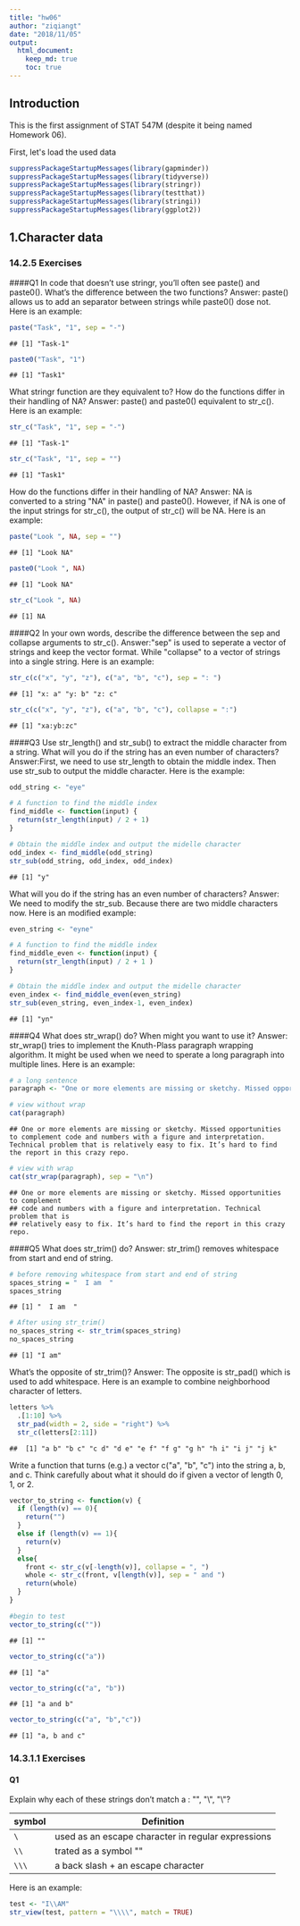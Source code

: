 ```yaml
---
title: "hw06"
author: "ziqiangt"
date: "2018/11/05"
output:
  html_document:
    keep_md: true
    toc: true
---
```

## Introduction
This is the first assignment of STAT 547M (despite it being named Homework 06).

First, let's load the used data

```r
suppressPackageStartupMessages(library(gapminder))
suppressPackageStartupMessages(library(tidyverse))
suppressPackageStartupMessages(library(stringr))
suppressPackageStartupMessages(library(testthat))
suppressPackageStartupMessages(library(stringi))
suppressPackageStartupMessages(library(ggplot2))
```


## 1.Character data
### 14.2.5 Exercises
####Q1
In code that doesn’t use stringr, you’ll often see paste() and paste0(). What’s the difference between the two functions? 
Answer: paste() allows us to add an separator between strings while paste0() dose not. Here is an example:

```r
paste("Task", "1", sep = "-")
```

```
## [1] "Task-1"
```

```r
paste0("Task", "1")
```

```
## [1] "Task1"
```

What stringr function are they equivalent to? How do the functions differ in their handling of NA?
Answer: paste() and paste0() equivalent to str_c(). Here is an example:

```r
str_c("Task", "1", sep = "-") 
```

```
## [1] "Task-1"
```

```r
str_c("Task", "1", sep = "")
```

```
## [1] "Task1"
```

How do the functions differ in their handling of NA?
Answer: NA is converted to a string "NA" in paste() and paste0(). However, if NA is one of the input strings for str_c(), the output of str_c() will be NA. Here is an example:

```r
paste("Look ", NA, sep = "")
```

```
## [1] "Look NA"
```

```r
paste0("Look ", NA)
```

```
## [1] "Look NA"
```

```r
str_c("Look ", NA)
```

```
## [1] NA
```

####Q2
In your own words, describe the difference between the sep and collapse arguments to str_c().
Answer:"sep" is used to seperate a vector of strings and keep the vector format. While "collapse" to a vector of strings into a single string. Here is an example:

```r
str_c(c("x", "y", "z"), c("a", "b", "c"), sep = ": ")
```

```
## [1] "x: a" "y: b" "z: c"
```

```r
str_c(c("x", "y", "z"), c("a", "b", "c"), collapse = ":")
```

```
## [1] "xa:yb:zc"
```

####Q3
Use str_length() and str_sub() to extract the middle character from a string. What will you do if the string has an even number of characters?
Answer:First, we need to use str_length to obtain the middle index. Then use str_sub to output the middle character. Here is the example:

```r
odd_string <- "eye"

# A function to find the middle index
find_middle <- function(input) {
  return(str_length(input) / 2 + 1)
}

# Obtain the middle index and output the midelle character
odd_index <- find_middle(odd_string) 
str_sub(odd_string, odd_index, odd_index)
```

```
## [1] "y"
```

What will you do if the string has an even number of characters?
Answer: We need to modify the str_sub. Because there are two middle characters now. Here is an modified example:

```r
even_string <- "eyne"

# A function to find the middle index
find_middle_even <- function(input) {
  return(str_length(input) / 2 + 1 )
}

# Obtain the middle index and output the midelle character
even_index <- find_middle_even(even_string) 
str_sub(even_string, even_index-1, even_index)
```

```
## [1] "yn"
```


####Q4
What does str_wrap() do? When might you want to use it?
Answer: str_wrap() tries to implement the Knuth-Plass paragraph wrapping algorithm. It might be used when we need to sperate a long paragraph into multiple lines. Here is an example:

```r
# a long sentence 
paragraph <- "One or more elements are missing or sketchy. Missed opportunities to complement code and numbers with a figure and interpretation. Technical problem that is relatively easy to fix. It’s hard to find the report in this crazy repo."

# view without wrap
cat(paragraph)
```

```
## One or more elements are missing or sketchy. Missed opportunities to complement code and numbers with a figure and interpretation. Technical problem that is relatively easy to fix. It’s hard to find the report in this crazy repo.
```

```r
# view with wrap
cat(str_wrap(paragraph), sep = "\n")
```

```
## One or more elements are missing or sketchy. Missed opportunities to complement
## code and numbers with a figure and interpretation. Technical problem that is
## relatively easy to fix. It’s hard to find the report in this crazy repo.
```

####Q5
What does str_trim() do? 
Answer: str_trim() removes whitespace from start and end of string. 

```r
# before removing whitespace from start and end of string
spaces_string = "  I am  "
spaces_string
```

```
## [1] "  I am  "
```

```r
# After using str_trim() 
no_spaces_string <- str_trim(spaces_string)
no_spaces_string
```

```
## [1] "I am"
```

What’s the opposite of str_trim()?
Answer: The opposite is str_pad() which is used to add whitespace. Here is an example to combine neighborhood character of letters.

```r
letters %>%
  .[1:10] %>% 
  str_pad(width = 2, side = "right") %>%
  str_c(letters[2:11])
```

```
##  [1] "a b" "b c" "c d" "d e" "e f" "f g" "g h" "h i" "i j" "j k"
```

Write a function that turns (e.g.) a vector c("a", "b", "c") into the string a, b, and c. Think carefully about what it should do if given a vector of length 0, 1, or 2.

```r
vector_to_string <- function(v) {
  if (length(v) == 0){
    return("")
  }
  else if (length(v) == 1){
    return(v)
  }
  else{
    front <- str_c(v[-length(v)], collapse = ", ")
    whole <- str_c(front, v[length(v)], sep = " and ")
    return(whole)
  }
}

#begin to test
vector_to_string(c(""))
```

```
## [1] ""
```

```r
vector_to_string(c("a"))
```

```
## [1] "a"
```

```r
vector_to_string(c("a", "b"))
```

```
## [1] "a and b"
```

```r
vector_to_string(c("a", "b","c"))
```

```
## [1] "a, b and c"
```

### 14.3.1.1 Exercises
#### Q1
Explain why each of these strings don’t match a \: "\", "\\", "\\\"?

symbol | Definition
----------------|------------------
   `\`      |  used as an escape character in regular expressions
   `\\`     | trated as a symbol "\"
   `\\\`    | a back slash + an escape character
   
Here is an example:

```r
test <- "I\\AM"
str_view(test, pattern = "\\\\", match = TRUE)
```

<!--html_preserve--><div id="htmlwidget-b183cbd2dcdd1db4495d" style="width:960px;height:100%;" class="str_view html-widget"></div>
<script type="application/json" data-for="htmlwidget-b183cbd2dcdd1db4495d">{"x":{"html":"<ul>\n  <li>I<span class='match'>\\<\/span>AM<\/li>\n<\/ul>"},"evals":[],"jsHooks":[]}</script><!--/html_preserve-->

####Q2
How would you match the sequence "'\?
Answer: Both ' and \ need to be escaped in regex.

```r
test <- "\"'\\AM"
test
```

```
## [1] "\"'\\AM"
```

```r
str_view(test, pattern = "\"\\'\\\\", match = TRUE)
```

<!--html_preserve--><div id="htmlwidget-3e380ced8a38a7fe05c0" style="width:960px;height:100%;" class="str_view html-widget"></div>
<script type="application/json" data-for="htmlwidget-3e380ced8a38a7fe05c0">{"x":{"html":"<ul>\n  <li><span class='match'>\"'\\<\/span>AM<\/li>\n<\/ul>"},"evals":[],"jsHooks":[]}</script><!--/html_preserve-->

####Q3
What patterns will the regular expression \..\..\.. match? How would you represent it as a string?
Answer: It match ".anycharacter.anycharacter.anycharacter"

```r
test <- "I.A.M.z...xxx"

str_view(test, pattern = "\\..\\..\\..", match = TRUE)
```

<!--html_preserve--><div id="htmlwidget-9bdc0e9bf757ea72deed" style="width:960px;height:100%;" class="str_view html-widget"></div>
<script type="application/json" data-for="htmlwidget-9bdc0e9bf757ea72deed">{"x":{"html":"<ul>\n  <li>I<span class='match'>.A.M.z<\/span>...xxx<\/li>\n<\/ul>"},"evals":[],"jsHooks":[]}</script><!--/html_preserve-->

### 14.3.2.1 Exercises
####Q1
How would you match the literal string "$^$"?
Answer: Both $ and ^ need to be escaped in regex.

```r
test <- "$^$, $$sssa"
str_view(test, pattern = "\\$\\^\\ $", match = TRUE)
```

<!--html_preserve--><div id="htmlwidget-f622eb2e505392c59ee1" style="width:960px;height:100%;" class="str_view html-widget"></div>
<script type="application/json" data-for="htmlwidget-f622eb2e505392c59ee1">{"x":{"html":"<ul>\n  <li><\/li>\n<\/ul>"},"evals":[],"jsHooks":[]}</script><!--/html_preserve-->

####Q2
Given the corpus of common words in stringr::words, create regular expressions that find all words that:

Start with “y”.

```r
str_view(stringr::words, pattern = "^y", match = TRUE)
```

<!--html_preserve--><div id="htmlwidget-f91e3bb1b2212128770d" style="width:960px;height:100%;" class="str_view html-widget"></div>
<script type="application/json" data-for="htmlwidget-f91e3bb1b2212128770d">{"x":{"html":"<ul>\n  <li><span class='match'>y<\/span>ear<\/li>\n  <li><span class='match'>y<\/span>es<\/li>\n  <li><span class='match'>y<\/span>esterday<\/li>\n  <li><span class='match'>y<\/span>et<\/li>\n  <li><span class='match'>y<\/span>ou<\/li>\n  <li><span class='match'>y<\/span>oung<\/li>\n<\/ul>"},"evals":[],"jsHooks":[]}</script><!--/html_preserve-->

End with “x”.

```r
str_view(stringr::words, pattern = "x$", match = TRUE)
```

<!--html_preserve--><div id="htmlwidget-88c884a8c376762b0a7c" style="width:960px;height:100%;" class="str_view html-widget"></div>
<script type="application/json" data-for="htmlwidget-88c884a8c376762b0a7c">{"x":{"html":"<ul>\n  <li>bo<span class='match'>x<\/span><\/li>\n  <li>se<span class='match'>x<\/span><\/li>\n  <li>si<span class='match'>x<\/span><\/li>\n  <li>ta<span class='match'>x<\/span><\/li>\n<\/ul>"},"evals":[],"jsHooks":[]}</script><!--/html_preserve-->

Are exactly three letters long. (Don’t cheat by using str_length()!)

```r
#There are too many matched words
#let's narrow down the search range to the head 20 words
str_view(stringr::words[1:20], pattern = "^.{3}$", match = TRUE)
```

<!--html_preserve--><div id="htmlwidget-5f719eaa8271e3df14a6" style="width:960px;height:100%;" class="str_view html-widget"></div>
<script type="application/json" data-for="htmlwidget-5f719eaa8271e3df14a6">{"x":{"html":"<ul>\n  <li><span class='match'>act<\/span><\/li>\n  <li><span class='match'>add<\/span><\/li>\n<\/ul>"},"evals":[],"jsHooks":[]}</script><!--/html_preserve-->

Have seven letters or more.

```r
#There are too many matched words
#let's narrow down the search range to the head 20 words
str_view(stringr::words[1:20], pattern = "^.{7,}$", match = TRUE)
```

<!--html_preserve--><div id="htmlwidget-79c52311bb1d9423faba" style="width:960px;height:100%;" class="str_view html-widget"></div>
<script type="application/json" data-for="htmlwidget-79c52311bb1d9423faba">{"x":{"html":"<ul>\n  <li><span class='match'>absolute<\/span><\/li>\n  <li><span class='match'>account<\/span><\/li>\n  <li><span class='match'>achieve<\/span><\/li>\n  <li><span class='match'>address<\/span><\/li>\n  <li><span class='match'>advertise<\/span><\/li>\n  <li><span class='match'>afternoon<\/span><\/li>\n<\/ul>"},"evals":[],"jsHooks":[]}</script><!--/html_preserve-->

### 14.3.3.1 Exercises
#### Q1
Create regular expressions to find all words that:

Start with a vowel.

```r
str_view(stringr::words, pattern = "^[aeiou]|[AEIOU]", match = TRUE)
```

<!--html_preserve--><div id="htmlwidget-4010ffa554d363112639" style="width:960px;height:100%;" class="str_view html-widget"></div>
<script type="application/json" data-for="htmlwidget-4010ffa554d363112639">{"x":{"html":"<ul>\n  <li><span class='match'>a<\/span><\/li>\n  <li><span class='match'>a<\/span>ble<\/li>\n  <li><span class='match'>a<\/span>bout<\/li>\n  <li><span class='match'>a<\/span>bsolute<\/li>\n  <li><span class='match'>a<\/span>ccept<\/li>\n  <li><span class='match'>a<\/span>ccount<\/li>\n  <li><span class='match'>a<\/span>chieve<\/li>\n  <li><span class='match'>a<\/span>cross<\/li>\n  <li><span class='match'>a<\/span>ct<\/li>\n  <li><span class='match'>a<\/span>ctive<\/li>\n  <li><span class='match'>a<\/span>ctual<\/li>\n  <li><span class='match'>a<\/span>dd<\/li>\n  <li><span class='match'>a<\/span>ddress<\/li>\n  <li><span class='match'>a<\/span>dmit<\/li>\n  <li><span class='match'>a<\/span>dvertise<\/li>\n  <li><span class='match'>a<\/span>ffect<\/li>\n  <li><span class='match'>a<\/span>fford<\/li>\n  <li><span class='match'>a<\/span>fter<\/li>\n  <li><span class='match'>a<\/span>fternoon<\/li>\n  <li><span class='match'>a<\/span>gain<\/li>\n  <li><span class='match'>a<\/span>gainst<\/li>\n  <li><span class='match'>a<\/span>ge<\/li>\n  <li><span class='match'>a<\/span>gent<\/li>\n  <li><span class='match'>a<\/span>go<\/li>\n  <li><span class='match'>a<\/span>gree<\/li>\n  <li><span class='match'>a<\/span>ir<\/li>\n  <li><span class='match'>a<\/span>ll<\/li>\n  <li><span class='match'>a<\/span>llow<\/li>\n  <li><span class='match'>a<\/span>lmost<\/li>\n  <li><span class='match'>a<\/span>long<\/li>\n  <li><span class='match'>a<\/span>lready<\/li>\n  <li><span class='match'>a<\/span>lright<\/li>\n  <li><span class='match'>a<\/span>lso<\/li>\n  <li><span class='match'>a<\/span>lthough<\/li>\n  <li><span class='match'>a<\/span>lways<\/li>\n  <li><span class='match'>a<\/span>merica<\/li>\n  <li><span class='match'>a<\/span>mount<\/li>\n  <li><span class='match'>a<\/span>nd<\/li>\n  <li><span class='match'>a<\/span>nother<\/li>\n  <li><span class='match'>a<\/span>nswer<\/li>\n  <li><span class='match'>a<\/span>ny<\/li>\n  <li><span class='match'>a<\/span>part<\/li>\n  <li><span class='match'>a<\/span>pparent<\/li>\n  <li><span class='match'>a<\/span>ppear<\/li>\n  <li><span class='match'>a<\/span>pply<\/li>\n  <li><span class='match'>a<\/span>ppoint<\/li>\n  <li><span class='match'>a<\/span>pproach<\/li>\n  <li><span class='match'>a<\/span>ppropriate<\/li>\n  <li><span class='match'>a<\/span>rea<\/li>\n  <li><span class='match'>a<\/span>rgue<\/li>\n  <li><span class='match'>a<\/span>rm<\/li>\n  <li><span class='match'>a<\/span>round<\/li>\n  <li><span class='match'>a<\/span>rrange<\/li>\n  <li><span class='match'>a<\/span>rt<\/li>\n  <li><span class='match'>a<\/span>s<\/li>\n  <li><span class='match'>a<\/span>sk<\/li>\n  <li><span class='match'>a<\/span>ssociate<\/li>\n  <li><span class='match'>a<\/span>ssume<\/li>\n  <li><span class='match'>a<\/span>t<\/li>\n  <li><span class='match'>a<\/span>ttend<\/li>\n  <li><span class='match'>a<\/span>uthority<\/li>\n  <li><span class='match'>a<\/span>vailable<\/li>\n  <li><span class='match'>a<\/span>ware<\/li>\n  <li><span class='match'>a<\/span>way<\/li>\n  <li><span class='match'>a<\/span>wful<\/li>\n  <li><span class='match'>e<\/span>ach<\/li>\n  <li><span class='match'>e<\/span>arly<\/li>\n  <li><span class='match'>e<\/span>ast<\/li>\n  <li><span class='match'>e<\/span>asy<\/li>\n  <li><span class='match'>e<\/span>at<\/li>\n  <li><span class='match'>e<\/span>conomy<\/li>\n  <li><span class='match'>e<\/span>ducate<\/li>\n  <li><span class='match'>e<\/span>ffect<\/li>\n  <li><span class='match'>e<\/span>gg<\/li>\n  <li><span class='match'>e<\/span>ight<\/li>\n  <li><span class='match'>e<\/span>ither<\/li>\n  <li><span class='match'>e<\/span>lect<\/li>\n  <li><span class='match'>e<\/span>lectric<\/li>\n  <li><span class='match'>e<\/span>leven<\/li>\n  <li><span class='match'>e<\/span>lse<\/li>\n  <li><span class='match'>e<\/span>mploy<\/li>\n  <li><span class='match'>e<\/span>ncourage<\/li>\n  <li><span class='match'>e<\/span>nd<\/li>\n  <li><span class='match'>e<\/span>ngine<\/li>\n  <li><span class='match'>e<\/span>nglish<\/li>\n  <li><span class='match'>e<\/span>njoy<\/li>\n  <li><span class='match'>e<\/span>nough<\/li>\n  <li><span class='match'>e<\/span>nter<\/li>\n  <li><span class='match'>e<\/span>nvironment<\/li>\n  <li><span class='match'>e<\/span>qual<\/li>\n  <li><span class='match'>e<\/span>special<\/li>\n  <li><span class='match'>e<\/span>urope<\/li>\n  <li><span class='match'>e<\/span>ven<\/li>\n  <li><span class='match'>e<\/span>vening<\/li>\n  <li><span class='match'>e<\/span>ver<\/li>\n  <li><span class='match'>e<\/span>very<\/li>\n  <li><span class='match'>e<\/span>vidence<\/li>\n  <li><span class='match'>e<\/span>xact<\/li>\n  <li><span class='match'>e<\/span>xample<\/li>\n  <li><span class='match'>e<\/span>xcept<\/li>\n  <li><span class='match'>e<\/span>xcuse<\/li>\n  <li><span class='match'>e<\/span>xercise<\/li>\n  <li><span class='match'>e<\/span>xist<\/li>\n  <li><span class='match'>e<\/span>xpect<\/li>\n  <li><span class='match'>e<\/span>xpense<\/li>\n  <li><span class='match'>e<\/span>xperience<\/li>\n  <li><span class='match'>e<\/span>xplain<\/li>\n  <li><span class='match'>e<\/span>xpress<\/li>\n  <li><span class='match'>e<\/span>xtra<\/li>\n  <li><span class='match'>e<\/span>ye<\/li>\n  <li><span class='match'>i<\/span>dea<\/li>\n  <li><span class='match'>i<\/span>dentify<\/li>\n  <li><span class='match'>i<\/span>f<\/li>\n  <li><span class='match'>i<\/span>magine<\/li>\n  <li><span class='match'>i<\/span>mportant<\/li>\n  <li><span class='match'>i<\/span>mprove<\/li>\n  <li><span class='match'>i<\/span>n<\/li>\n  <li><span class='match'>i<\/span>nclude<\/li>\n  <li><span class='match'>i<\/span>ncome<\/li>\n  <li><span class='match'>i<\/span>ncrease<\/li>\n  <li><span class='match'>i<\/span>ndeed<\/li>\n  <li><span class='match'>i<\/span>ndividual<\/li>\n  <li><span class='match'>i<\/span>ndustry<\/li>\n  <li><span class='match'>i<\/span>nform<\/li>\n  <li><span class='match'>i<\/span>nside<\/li>\n  <li><span class='match'>i<\/span>nstead<\/li>\n  <li><span class='match'>i<\/span>nsure<\/li>\n  <li><span class='match'>i<\/span>nterest<\/li>\n  <li><span class='match'>i<\/span>nto<\/li>\n  <li><span class='match'>i<\/span>ntroduce<\/li>\n  <li><span class='match'>i<\/span>nvest<\/li>\n  <li><span class='match'>i<\/span>nvolve<\/li>\n  <li><span class='match'>i<\/span>ssue<\/li>\n  <li><span class='match'>i<\/span>t<\/li>\n  <li><span class='match'>i<\/span>tem<\/li>\n  <li><span class='match'>o<\/span>bvious<\/li>\n  <li><span class='match'>o<\/span>ccasion<\/li>\n  <li><span class='match'>o<\/span>dd<\/li>\n  <li><span class='match'>o<\/span>f<\/li>\n  <li><span class='match'>o<\/span>ff<\/li>\n  <li><span class='match'>o<\/span>ffer<\/li>\n  <li><span class='match'>o<\/span>ffice<\/li>\n  <li><span class='match'>o<\/span>ften<\/li>\n  <li><span class='match'>o<\/span>kay<\/li>\n  <li><span class='match'>o<\/span>ld<\/li>\n  <li><span class='match'>o<\/span>n<\/li>\n  <li><span class='match'>o<\/span>nce<\/li>\n  <li><span class='match'>o<\/span>ne<\/li>\n  <li><span class='match'>o<\/span>nly<\/li>\n  <li><span class='match'>o<\/span>pen<\/li>\n  <li><span class='match'>o<\/span>perate<\/li>\n  <li><span class='match'>o<\/span>pportunity<\/li>\n  <li><span class='match'>o<\/span>ppose<\/li>\n  <li><span class='match'>o<\/span>r<\/li>\n  <li><span class='match'>o<\/span>rder<\/li>\n  <li><span class='match'>o<\/span>rganize<\/li>\n  <li><span class='match'>o<\/span>riginal<\/li>\n  <li><span class='match'>o<\/span>ther<\/li>\n  <li><span class='match'>o<\/span>therwise<\/li>\n  <li><span class='match'>o<\/span>ught<\/li>\n  <li><span class='match'>o<\/span>ut<\/li>\n  <li><span class='match'>o<\/span>ver<\/li>\n  <li><span class='match'>o<\/span>wn<\/li>\n  <li><span class='match'>u<\/span>nder<\/li>\n  <li><span class='match'>u<\/span>nderstand<\/li>\n  <li><span class='match'>u<\/span>nion<\/li>\n  <li><span class='match'>u<\/span>nit<\/li>\n  <li><span class='match'>u<\/span>nite<\/li>\n  <li><span class='match'>u<\/span>niversity<\/li>\n  <li><span class='match'>u<\/span>nless<\/li>\n  <li><span class='match'>u<\/span>ntil<\/li>\n  <li><span class='match'>u<\/span>p<\/li>\n  <li><span class='match'>u<\/span>pon<\/li>\n  <li><span class='match'>u<\/span>se<\/li>\n  <li><span class='match'>u<\/span>sual<\/li>\n<\/ul>"},"evals":[],"jsHooks":[]}</script><!--/html_preserve-->

That only contain consonants.

```r
str_view(stringr::words, pattern = "^[^aeiou]{1,}$", match = TRUE)
```

<!--html_preserve--><div id="htmlwidget-8978d2d636b261a309a9" style="width:960px;height:100%;" class="str_view html-widget"></div>
<script type="application/json" data-for="htmlwidget-8978d2d636b261a309a9">{"x":{"html":"<ul>\n  <li><span class='match'>by<\/span><\/li>\n  <li><span class='match'>dry<\/span><\/li>\n  <li><span class='match'>fly<\/span><\/li>\n  <li><span class='match'>mrs<\/span><\/li>\n  <li><span class='match'>try<\/span><\/li>\n  <li><span class='match'>why<\/span><\/li>\n<\/ul>"},"evals":[],"jsHooks":[]}</script><!--/html_preserve-->

End with ed, but not with eed.

```r
str_view(stringr::words, pattern = "[^e]e{1}d$", match = TRUE)
```

<!--html_preserve--><div id="htmlwidget-a72f97be68716d07c658" style="width:960px;height:100%;" class="str_view html-widget"></div>
<script type="application/json" data-for="htmlwidget-a72f97be68716d07c658">{"x":{"html":"<ul>\n  <li><span class='match'>bed<\/span><\/li>\n  <li>hund<span class='match'>red<\/span><\/li>\n  <li><span class='match'>red<\/span><\/li>\n<\/ul>"},"evals":[],"jsHooks":[]}</script><!--/html_preserve-->

End with ing or ise.

```r
str_view(stringr::words, pattern = "ing|ise$", match = TRUE)
```

<!--html_preserve--><div id="htmlwidget-4814379311040a664131" style="width:960px;height:100%;" class="str_view html-widget"></div>
<script type="application/json" data-for="htmlwidget-4814379311040a664131">{"x":{"html":"<ul>\n  <li>advert<span class='match'>ise<\/span><\/li>\n  <li>br<span class='match'>ing<\/span><\/li>\n  <li>dur<span class='match'>ing<\/span><\/li>\n  <li>even<span class='match'>ing<\/span><\/li>\n  <li>exerc<span class='match'>ise<\/span><\/li>\n  <li>k<span class='match'>ing<\/span><\/li>\n  <li>mean<span class='match'>ing<\/span><\/li>\n  <li>morn<span class='match'>ing<\/span><\/li>\n  <li>otherw<span class='match'>ise<\/span><\/li>\n  <li>pract<span class='match'>ise<\/span><\/li>\n  <li>ra<span class='match'>ise<\/span><\/li>\n  <li>real<span class='match'>ise<\/span><\/li>\n  <li>r<span class='match'>ing<\/span><\/li>\n  <li>r<span class='match'>ise<\/span><\/li>\n  <li>s<span class='match'>ing<\/span><\/li>\n  <li>s<span class='match'>ing<\/span>le<\/li>\n  <li>surpr<span class='match'>ise<\/span><\/li>\n  <li>th<span class='match'>ing<\/span><\/li>\n<\/ul>"},"evals":[],"jsHooks":[]}</script><!--/html_preserve-->

#### Q2
Empirically verify the rule “i before e except after c”.

```r
# Rule “i before e except after c
high_subset <- str_subset(stringr::words, pattern = "[^c]ie|cei")
high_subset %>% knitr::kable()
```



|x          |
|:----------|
|achieve    |
|believe    |
|brief      |
|client     |
|die        |
|experience |
|field      |
|friend     |
|lie        |
|piece      |
|quiet      |
|receive    |
|tie        |
|view       |

```r
# The one which obey the rule
low_subset <- str_subset(stringr::words, pattern = "cie|[^c]ei")
low_subset %>% knitr::kable()
```



|x       |
|:-------|
|science |
|society |
|weigh   |

```r
# Test
if(length(high_subset) > length(low_subset))
  "Rule is correct"
```

```
## [1] "Rule is correct"
```

s “q” always followed by a “u”?

```r
#Find the words q is not followed by u
q_followed_u <- str_subset(stringr::words, pattern = "q[^u]")

#Test
test_that("“q” always followed by a “u”", {
  expect_more_than(1, length(q_followed_u))
})
```

Answer: Test passed

#### Q3
Write a regular expression that matches a word if it’s probably written in British English, not American English.
Answer: According to [oxfordinternationalenglish](https://www.oxfordinternationalenglish.com/differences-in-british-and-american-spelling/),British English words ending in ‘our’ usually end in ‘or’ in American English. Here is an example:

```r
# Test vectors
test_words <- c("colour", "flavor", "humour", "labor", "neighbour")

# View results
str_view(test_words, pattern = "our", match = TRUE)
```

<!--html_preserve--><div id="htmlwidget-c03f7368bf3685d37039" style="width:960px;height:100%;" class="str_view html-widget"></div>
<script type="application/json" data-for="htmlwidget-c03f7368bf3685d37039">{"x":{"html":"<ul>\n  <li>col<span class='match'>our<\/span><\/li>\n  <li>hum<span class='match'>our<\/span><\/li>\n  <li>neighb<span class='match'>our<\/span><\/li>\n<\/ul>"},"evals":[],"jsHooks":[]}</script><!--/html_preserve-->

#### Q4
Create a regular expression that will match telephone numbers as commonly written in your country.
Answer: In my country, China, the telephone number starts with +86 and have 11 digits (except +86) in total. 

```r
# Test vectors
test_words <- c("+8613777705661", "+16044888876", "+1605888876", "+861377770566")

# View results
str_view(test_words, pattern = "^\\+86[0-9]{11}", match = TRUE)
```

<!--html_preserve--><div id="htmlwidget-1b1f43be421add9ed517" style="width:960px;height:100%;" class="str_view html-widget"></div>
<script type="application/json" data-for="htmlwidget-1b1f43be421add9ed517">{"x":{"html":"<ul>\n  <li><span class='match'>+8613777705661<\/span><\/li>\n<\/ul>"},"evals":[],"jsHooks":[]}</script><!--/html_preserve-->

### 14.3.4.1 Exercises
#### Q1
Describe the equivalents of ?, +, * in {m,n} form.
Answer:

symbol | equivalent
----------------|------------------
   `?`      |  {0,1}
   `+`     |  {1,}
   `*`    | {0,}

#### Q2
Describe in words what these regular expressions match: (read carefully to see if I’m using a regular expression or a string that defines a regular expression.)

symbol | match
----------------|------------------
   `^.*$ `      |  any strings
   `\\{.+\\}`     | {at least one character} for example: {a}, {abd}
   `\d{4}-\d{2}-\d{2}`    | matches in the format dddd-dd-dd, where d is digit. For example, "1111-22-33".
   '\\\\{4}'    | matches four back slashes

#### Q3
Create regular expressions to find all words that:
Start with three consonants.

```r
str_view(stringr::words, pattern = "^[^aeoiu]{3,}", match = TRUE)
```

<!--html_preserve--><div id="htmlwidget-2b9e67197a4ecde6589a" style="width:960px;height:100%;" class="str_view html-widget"></div>
<script type="application/json" data-for="htmlwidget-2b9e67197a4ecde6589a">{"x":{"html":"<ul>\n  <li><span class='match'>Chr<\/span>ist<\/li>\n  <li><span class='match'>Chr<\/span>istmas<\/li>\n  <li><span class='match'>dry<\/span><\/li>\n  <li><span class='match'>fly<\/span><\/li>\n  <li><span class='match'>mrs<\/span><\/li>\n  <li><span class='match'>sch<\/span>eme<\/li>\n  <li><span class='match'>sch<\/span>ool<\/li>\n  <li><span class='match'>str<\/span>aight<\/li>\n  <li><span class='match'>str<\/span>ategy<\/li>\n  <li><span class='match'>str<\/span>eet<\/li>\n  <li><span class='match'>str<\/span>ike<\/li>\n  <li><span class='match'>str<\/span>ong<\/li>\n  <li><span class='match'>str<\/span>ucture<\/li>\n  <li><span class='match'>syst<\/span>em<\/li>\n  <li><span class='match'>thr<\/span>ee<\/li>\n  <li><span class='match'>thr<\/span>ough<\/li>\n  <li><span class='match'>thr<\/span>ow<\/li>\n  <li><span class='match'>try<\/span><\/li>\n  <li><span class='match'>typ<\/span>e<\/li>\n  <li><span class='match'>why<\/span><\/li>\n<\/ul>"},"evals":[],"jsHooks":[]}</script><!--/html_preserve-->

Have three or more vowels in a row.

```r
str_view(stringr::words, pattern = "[aeoiu]{3,}", match = TRUE)
```

<!--html_preserve--><div id="htmlwidget-f87877a0785a1dea9fb4" style="width:960px;height:100%;" class="str_view html-widget"></div>
<script type="application/json" data-for="htmlwidget-f87877a0785a1dea9fb4">{"x":{"html":"<ul>\n  <li>b<span class='match'>eau<\/span>ty<\/li>\n  <li>obv<span class='match'>iou<\/span>s<\/li>\n  <li>prev<span class='match'>iou<\/span>s<\/li>\n  <li>q<span class='match'>uie<\/span>t<\/li>\n  <li>ser<span class='match'>iou<\/span>s<\/li>\n  <li>var<span class='match'>iou<\/span>s<\/li>\n<\/ul>"},"evals":[],"jsHooks":[]}</script><!--/html_preserve-->

Have two or more vowel-consonant pairs in a row.

```r
str_view(stringr::words, pattern = "([aeoiu][^aeoiu]){3,}", match = TRUE)
```

<!--html_preserve--><div id="htmlwidget-6fa2d0f24baf78c174d6" style="width:960px;height:100%;" class="str_view html-widget"></div>
<script type="application/json" data-for="htmlwidget-6fa2d0f24baf78c174d6">{"x":{"html":"<ul>\n  <li><span class='match'>americ<\/span>a<\/li>\n  <li>b<span class='match'>enefit<\/span><\/li>\n  <li>b<span class='match'>usines<\/span>s<\/li>\n  <li>d<span class='match'>efinit<\/span>e<\/li>\n  <li>d<span class='match'>evelop<\/span><\/li>\n  <li>d<span class='match'>ocumen<\/span>t<\/li>\n  <li><span class='match'>econom<\/span>y<\/li>\n  <li><span class='match'>educat<\/span>e<\/li>\n  <li><span class='match'>eleven<\/span><\/li>\n  <li><span class='match'>evenin<\/span>g<\/li>\n  <li><span class='match'>eviden<\/span>ce<\/li>\n  <li>g<span class='match'>eneral<\/span><\/li>\n  <li>h<span class='match'>oliday<\/span><\/li>\n  <li>h<span class='match'>owever<\/span><\/li>\n  <li><span class='match'>imagin<\/span>e<\/li>\n  <li><span class='match'>operat<\/span>e<\/li>\n  <li><span class='match'>original<\/span><\/li>\n  <li>part<span class='match'>icular<\/span><\/li>\n  <li>p<span class='match'>olitic<\/span><\/li>\n  <li>p<span class='match'>ositiv<\/span>e<\/li>\n  <li>s<span class='match'>eparat<\/span>e<\/li>\n  <li>s<span class='match'>imilar<\/span><\/li>\n  <li>sp<span class='match'>ecific<\/span><\/li>\n  <li>t<span class='match'>elevis<\/span>ion<\/li>\n  <li>th<span class='match'>erefor<\/span>e<\/li>\n  <li><span class='match'>univer<\/span>sity<\/li>\n<\/ul>"},"evals":[],"jsHooks":[]}</script><!--/html_preserve-->

#### Q4
Solve the beginner regexp crosswords at [this link](https://regexcrossword.com/challenges/beginner).
![](results.png)

### 14.3.5.1 Exercises
#### Q1
Describe, in words, what these expressions will match:

symbol | match
----------------|------------------
   (.)\1\1      |  match a character followed with \1\1. e.g. "x\1\1"
   "(.)(.)\\2\\1"     | match the two characters followed with and reversal. e.g. "xyyx" 
   `(..)\1`    | match a pair of characters followed with \1. e.g. "ab\1\1"
   "(.).\\1.\\1"    | match in the format "x anycharacter x anycharacter x". e.g. "abaxa"
   "(.)(.)(.).*\\3\\2\\1" | match three characters appears at the beginning, then follows by any characters (0 or more), then the reversal of the begining three characters. For example, "abcxxcba".

#### Q2
Construct regular expressions to match words that:
Start and end with the same character.

```r
str_view(stringr::words, pattern = "^(.).*\\1$", match = TRUE)
```

<!--html_preserve--><div id="htmlwidget-39f7f3afaf5f0d3dcc0a" style="width:960px;height:100%;" class="str_view html-widget"></div>
<script type="application/json" data-for="htmlwidget-39f7f3afaf5f0d3dcc0a">{"x":{"html":"<ul>\n  <li><span class='match'>america<\/span><\/li>\n  <li><span class='match'>area<\/span><\/li>\n  <li><span class='match'>dad<\/span><\/li>\n  <li><span class='match'>dead<\/span><\/li>\n  <li><span class='match'>depend<\/span><\/li>\n  <li><span class='match'>educate<\/span><\/li>\n  <li><span class='match'>else<\/span><\/li>\n  <li><span class='match'>encourage<\/span><\/li>\n  <li><span class='match'>engine<\/span><\/li>\n  <li><span class='match'>europe<\/span><\/li>\n  <li><span class='match'>evidence<\/span><\/li>\n  <li><span class='match'>example<\/span><\/li>\n  <li><span class='match'>excuse<\/span><\/li>\n  <li><span class='match'>exercise<\/span><\/li>\n  <li><span class='match'>expense<\/span><\/li>\n  <li><span class='match'>experience<\/span><\/li>\n  <li><span class='match'>eye<\/span><\/li>\n  <li><span class='match'>health<\/span><\/li>\n  <li><span class='match'>high<\/span><\/li>\n  <li><span class='match'>knock<\/span><\/li>\n  <li><span class='match'>level<\/span><\/li>\n  <li><span class='match'>local<\/span><\/li>\n  <li><span class='match'>nation<\/span><\/li>\n  <li><span class='match'>non<\/span><\/li>\n  <li><span class='match'>rather<\/span><\/li>\n  <li><span class='match'>refer<\/span><\/li>\n  <li><span class='match'>remember<\/span><\/li>\n  <li><span class='match'>serious<\/span><\/li>\n  <li><span class='match'>stairs<\/span><\/li>\n  <li><span class='match'>test<\/span><\/li>\n  <li><span class='match'>tonight<\/span><\/li>\n  <li><span class='match'>transport<\/span><\/li>\n  <li><span class='match'>treat<\/span><\/li>\n  <li><span class='match'>trust<\/span><\/li>\n  <li><span class='match'>window<\/span><\/li>\n  <li><span class='match'>yesterday<\/span><\/li>\n<\/ul>"},"evals":[],"jsHooks":[]}</script><!--/html_preserve-->

Contain a repeated pair of letters (e.g. “church” contains “ch” repeated twice.)

```r
str_view(stringr::words, pattern = "(..).*\\1", match = TRUE)
```

<!--html_preserve--><div id="htmlwidget-abd3fedefbf4c435d980" style="width:960px;height:100%;" class="str_view html-widget"></div>
<script type="application/json" data-for="htmlwidget-abd3fedefbf4c435d980">{"x":{"html":"<ul>\n  <li>ap<span class='match'>propr<\/span>iate<\/li>\n  <li><span class='match'>church<\/span><\/li>\n  <li>c<span class='match'>ondition<\/span><\/li>\n  <li><span class='match'>decide<\/span><\/li>\n  <li><span class='match'>environmen<\/span>t<\/li>\n  <li>l<span class='match'>ondon<\/span><\/li>\n  <li>pa<span class='match'>ragra<\/span>ph<\/li>\n  <li>p<span class='match'>articular<\/span><\/li>\n  <li><span class='match'>photograph<\/span><\/li>\n  <li>p<span class='match'>repare<\/span><\/li>\n  <li>p<span class='match'>ressure<\/span><\/li>\n  <li>r<span class='match'>emem<\/span>ber<\/li>\n  <li><span class='match'>repre<\/span>sent<\/li>\n  <li><span class='match'>require<\/span><\/li>\n  <li><span class='match'>sense<\/span><\/li>\n  <li>the<span class='match'>refore<\/span><\/li>\n  <li>u<span class='match'>nderstand<\/span><\/li>\n  <li>w<span class='match'>hethe<\/span>r<\/li>\n<\/ul>"},"evals":[],"jsHooks":[]}</script><!--/html_preserve-->

Contain one letter repeated in at least three places (e.g. “eleven” contains three “e”s.)

```r
str_view(stringr::words, pattern = "(.).*\\1.*\\1", match = TRUE)
```

<!--html_preserve--><div id="htmlwidget-61cac8e04a0ae1505be4" style="width:960px;height:100%;" class="str_view html-widget"></div>
<script type="application/json" data-for="htmlwidget-61cac8e04a0ae1505be4">{"x":{"html":"<ul>\n  <li>a<span class='match'>pprop<\/span>riate<\/li>\n  <li><span class='match'>availa<\/span>ble<\/li>\n  <li>b<span class='match'>elieve<\/span><\/li>\n  <li>b<span class='match'>etwee<\/span>n<\/li>\n  <li>bu<span class='match'>siness<\/span><\/li>\n  <li>d<span class='match'>egree<\/span><\/li>\n  <li>diff<span class='match'>erence<\/span><\/li>\n  <li>di<span class='match'>scuss<\/span><\/li>\n  <li><span class='match'>eleve<\/span>n<\/li>\n  <li>e<span class='match'>nvironmen<\/span>t<\/li>\n  <li><span class='match'>evidence<\/span><\/li>\n  <li><span class='match'>exercise<\/span><\/li>\n  <li><span class='match'>expense<\/span><\/li>\n  <li><span class='match'>experience<\/span><\/li>\n  <li><span class='match'>indivi<\/span>dual<\/li>\n  <li>p<span class='match'>aragra<\/span>ph<\/li>\n  <li>r<span class='match'>eceive<\/span><\/li>\n  <li>r<span class='match'>emembe<\/span>r<\/li>\n  <li>r<span class='match'>eprese<\/span>nt<\/li>\n  <li>t<span class='match'>elephone<\/span><\/li>\n  <li>th<span class='match'>erefore<\/span><\/li>\n  <li>t<span class='match'>omorro<\/span>w<\/li>\n<\/ul>"},"evals":[],"jsHooks":[]}</script><!--/html_preserve-->

### 14.4.2 Exercises
#### Q1
For each of the following challenges, try solving it by using both a single regular expression, and a combination of multiple str_detect() calls.

Find all words that start or end with x.

```r
# single regular expression
str_subset(stringr::words, pattern = "^x|x$") %>% 
  knitr::kable(col.names = c("Single Regular Expression"))
```



|Single Regular Expression |
|:-------------------------|
|box                       |
|sex                       |
|six                       |
|tax                       |

```r
# multiple str_detect()
m1 <- str_detect(stringr::words, pattern = "^x")
m2 <- str_detect(stringr::words, pattern = "x$")

## show table
stringr::words %>% 
  `[`(m1 | m2) %>% 
  knitr::kable(col.names = c("Multiple str_detect()"))
```



|Multiple str_detect() |
|:---------------------|
|box                   |
|sex                   |
|six                   |
|tax                   |

Find all words that start with a vowel and end with a consonant.

```r
# single regular expression, here we just search first 10 rows
str_subset(stringr::words[1:10], pattern = "^[aeiou].*[^aeiou]$") %>% 
  knitr::kable(col.names = c("Single Regular Expression"))
```



|Single Regular Expression |
|:-------------------------|
|about                     |
|accept                    |
|account                   |
|across                    |
|act                       |

```r
# multiple str_detect(), here we just search first 10 rows
m1 <- str_detect(stringr::words[1:10], pattern = "^[aeiou].*")
m2 <- str_detect(stringr::words[1:10], pattern = "[^aeiou]$")

## show table
stringr::words[1:10] %>% 
  `[`(m1 & m2) %>% 
  knitr::kable(col.names = c("Multiple str_detect()"))
```



|Multiple str_detect() |
|:---------------------|
|about                 |
|accept                |
|account               |
|across                |
|act                   |

Are there any words that contain at least one of each different vowel?
Answer: In orer to use single regular expression, we need to wirte 5*4*3*2*1=120 conditions. For example, we need to match "abc"" disorderly. There are 6 conditions: abc, acd, bac, bca, cab, cba. It is therefore seems impossible to use a single regular expression to finish this question.
However, we could use "?=" which is a positive lookahead, a type of zero-width assertion to solve this problem.

```r
test_words <- c("eioua", "aaaaa", "abcde", "aeeiuuo", "eeeiuuuuo")

# single regular expression
str_subset(test_words, pattern = "(?=.*a.*)(?=.*e.*)(?=.*i.*)(?=.*o.*)(?=.*u.*)") %>% 
  knitr::kable(col.names = c("Single Regular Expression"))
```



|Single Regular Expression |
|:-------------------------|
|eioua                     |
|aeeiuuo                   |

```r
# multiple str_detect()
m1 <- str_detect(test_words, pattern = "(?=.*a.*)")
m2 <- str_detect(test_words, pattern = "(?=.*e.*)")
m3 <- str_detect(test_words, pattern = "(?=.*i.*)")
m4 <- str_detect(test_words, pattern = "(?=.*o.*)")
m5 <- str_detect(test_words, pattern = "(?=.*u.*)")

## show table
test_words %>% 
  `[`(m1 & m2 & m3 & m4 & m5) %>% 
  knitr::kable(col.names = c("Multiple str_detect()"))
```



|Multiple str_detect() |
|:---------------------|
|eioua                 |
|aeeiuuo               |

#### Q2
What word has the highest number of vowels?

```r
# The highest number of vowels
max(str_count(stringr::words, "[aeiou]")) %>% 
  knitr::kable(col.names = c("Highest Number of Vowelss"))
```



| Highest Number of Vowelss|
|-------------------------:|
|                         5|

```r
# find the words with the highest number of vowels
num_vowels <- str_count(stringr::words, "[aeiou]")

stringr::words %>% 
  `[`(num_vowels == max(num_vowels)) %>% 
  knitr::kable(col.names = c("Detected Words"))
```



|Detected Words |
|:--------------|
|appropriate    |
|associate      |
|available      |
|colleague      |
|encourage      |
|experience     |
|individual     |
|television     |

What word has the highest proportion of vowels? (Hint: what is the denominator?)

```r
#  find highest proportion of vowels
portion_vowels <- str_count(stringr::words, "[aeiou]")/str_length(stringr::words)

stringr::words %>% 
  `[`(portion_vowels == max(portion_vowels)) %>% 
  knitr::kable(col.names = c("Detected Words"))
```



|Detected Words |
|:--------------|
|a              |

### 14.4.3.1 Exercises
#### Q1
In the previous example, you might have noticed that the regular expression matched “flickered”, which is not a colour. Modify the regex to fix the problem.

```r
# Example in book
colours <- c("red", "orange", "yellow", "green", "blue", "purple")
colour_match <- str_c(colours, collapse = "|")
colour_match
```

```
## [1] "red|orange|yellow|green|blue|purple"
```

```r
more <- sentences[str_count(sentences, colour_match) > 1]
str_view_all(more, colour_match)
```

<!--html_preserve--><div id="htmlwidget-1fe5d72e7182c861a03f" style="width:960px;height:100%;" class="str_view html-widget"></div>
<script type="application/json" data-for="htmlwidget-1fe5d72e7182c861a03f">{"x":{"html":"<ul>\n  <li>It is hard to erase <span class='match'>blue<\/span> or <span class='match'>red<\/span> ink.<\/li>\n  <li>The <span class='match'>green<\/span> light in the brown box flicke<span class='match'>red<\/span>.<\/li>\n  <li>The sky in the west is tinged with <span class='match'>orange<\/span> <span class='match'>red<\/span>.<\/li>\n<\/ul>"},"evals":[],"jsHooks":[]}</script><!--/html_preserve-->

It can been seen that flickered is also be matched. Thus, we need to define the word boundary. Here is the modifed one:

```r
boundary_colour_match <- str_c("\\b", colour_match, "\\b")

modified <- sentences[str_count(sentences, boundary_colour_match) > 1]
str_view_all(modified, colour_match)
```

<!--html_preserve--><div id="htmlwidget-daaa46b7180ce0cd2b70" style="width:960px;height:100%;" class="str_view html-widget"></div>
<script type="application/json" data-for="htmlwidget-daaa46b7180ce0cd2b70">{"x":{"html":"<ul>\n  <li>It is hard to erase <span class='match'>blue<\/span> or <span class='match'>red<\/span> ink.<\/li>\n  <li>The sky in the west is tinged with <span class='match'>orange<\/span> <span class='match'>red<\/span>.<\/li>\n<\/ul>"},"evals":[],"jsHooks":[]}</script><!--/html_preserve-->

#### Q2
From the Harvard sentences data, extract:
The first word from each sentence.

```r
first_words <- str_extract(sentences[1:10], pattern = "[a-zA-Z']+")  
  
tibble(sentences[1:10], first_words) %>% 
  knitr::kable(col.names = c("Selected Sentences", "First Word"))
```



Selected Sentences                            First Word 
--------------------------------------------  -----------
The birch canoe slid on the smooth planks.    The        
Glue the sheet to the dark blue background.   Glue       
It's easy to tell the depth of a well.        It's       
These days a chicken leg is a rare dish.      These      
Rice is often served in round bowls.          Rice       
The juice of lemons makes fine punch.         The        
The box was thrown beside the parked truck.   The        
The hogs were fed chopped corn and garbage.   The        
Four hours of steady work faced us.           Four       
Large size in stockings is hard to sell.      Large      

All words ending in ing.

```r
str_view(sentences, pattern = "[A-Za-z]+ing\\b", match = TRUE)
```

<!--html_preserve--><div id="htmlwidget-9475104ff817bf0cefdb" style="width:960px;height:100%;" class="str_view html-widget"></div>
<script type="application/json" data-for="htmlwidget-9475104ff817bf0cefdb">{"x":{"html":"<ul>\n  <li>The source of the huge river is the clear <span class='match'>spring<\/span>.<\/li>\n  <li>A pot of tea helps to pass the <span class='match'>evening<\/span>.<\/li>\n  <li>It snowed, rained, and hailed the same <span class='match'>morning<\/span>.<\/li>\n  <li>Take the <span class='match'>winding<\/span> path to reach the lake.<\/li>\n  <li>What joy there is in <span class='match'>living<\/span>.<\/li>\n  <li>A <span class='match'>king<\/span> ruled the state in the early days.<\/li>\n  <li><span class='match'>Adding<\/span> fast leads to wrong sums.<\/li>\n  <li>A saw is a tool used for <span class='match'>making<\/span> boards.<\/li>\n  <li>Both lost their lives in the <span class='match'>raging<\/span> storm.<\/li>\n  <li>The two met while <span class='match'>playing<\/span> on the sand.<\/li>\n  <li>The horn of the car woke the <span class='match'>sleeping<\/span> cop.<\/li>\n  <li>The pearl was worn in a thin silver <span class='match'>ring<\/span>.<\/li>\n  <li>See the cat <span class='match'>glaring<\/span> at the scared mouse.<\/li>\n  <li>Bail the boat, to stop it from <span class='match'>sinking<\/span>.<\/li>\n  <li>Feel the heat of the weak <span class='match'>dying<\/span> flame.<\/li>\n  <li><span class='match'>Bring<\/span> your problems to the wise chief.<\/li>\n  <li>Clothes and <span class='match'>lodging<\/span> are free to new men.<\/li>\n  <li>A <span class='match'>filing<\/span> case is now hard to buy.<\/li>\n  <li>Wood is best for <span class='match'>making<\/span> toys and blocks.<\/li>\n  <li>The sky that <span class='match'>morning<\/span> was clear and bright blue.<\/li>\n  <li>She has st smart way of <span class='match'>wearing<\/span> clothes.<\/li>\n  <li><span class='match'>Bring<\/span> your best compass to the third class.<\/li>\n  <li>A blue crane is a tall <span class='match'>wading<\/span> bird.<\/li>\n  <li>Jazz and <span class='match'>swing<\/span> fans like fast music.<\/li>\n  <li>The map had an X that meant <span class='match'>nothing<\/span>.<\/li>\n  <li>The gold <span class='match'>ring<\/span> fits only a pierced ear.<\/li>\n  <li>It is late <span class='match'>morning<\/span> on the old wall clock.<\/li>\n  <li>Let's all join as we <span class='match'>sing<\/span> the last chorus.<\/li>\n  <li>The quick fox jumped on the <span class='match'>sleeping<\/span> cat.<\/li>\n  <li>Try to trace the fine lines of the <span class='match'>painting<\/span>.<\/li>\n  <li>A ripe plum is fit for a <span class='match'>king<\/span>'s palate.<\/li>\n  <li>This plank was made for <span class='match'>walking<\/span> on.<\/li>\n  <li>North winds <span class='match'>bring<\/span> colds and fevers.<\/li>\n  <li>It takes heat to <span class='match'>bring<\/span> out the odor.<\/li>\n  <li>We now have a new base for <span class='match'>shipping<\/span>.<\/li>\n  <li>Seed is needed to plant the <span class='match'>spring<\/span> corn.<\/li>\n  <li>Say it slow!y but make it <span class='match'>ring<\/span> clear.<\/li>\n  <li>He wheeled the bike past. the <span class='match'>winding<\/span> road.<\/li>\n  <li>The case was <span class='match'>puzzling<\/span> to the old and wise.<\/li>\n  <li>The odor of <span class='match'>spring<\/span> makes young hearts jump.<\/li>\n  <li>The black trunk fell from the <span class='match'>landing<\/span>.<\/li>\n  <li>A <span class='match'>thing<\/span> of small note can cause despair.<\/li>\n  <li>She was <span class='match'>waiting<\/span> at my front lawn.<\/li>\n  <li>Stop <span class='match'>whistling<\/span> and watch the boys march.<\/li>\n  <li>Set the piece here and say <span class='match'>nothing<\/span>.<\/li>\n  <li>The team with the best <span class='match'>timing<\/span> looks good.<\/li>\n  <li>The sink is the <span class='match'>thing<\/span> in which we pile dishes.<\/li>\n  <li>Calves thrive on tender <span class='match'>spring<\/span> grass.<\/li>\n  <li>The first part of the plan needs <span class='match'>changing<\/span>.<\/li>\n  <li>The steady drip is worse than a <span class='match'>drenching<\/span> rain.<\/li>\n  <li>A stuffed chair slipped from the <span class='match'>moving<\/span> van.<\/li>\n  <li>Stop and stare at the hard <span class='match'>working<\/span> man.<\/li>\n  <li>A gold <span class='match'>ring<\/span> will please most any girl.<\/li>\n<\/ul>"},"evals":[],"jsHooks":[]}</script><!--/html_preserve-->

All plurals.

```r
# Just match the first 10 rows
str_view(sentences[1:10], pattern = "\\b[A-Za-z]{3,}e{0,1}s{1}\\b", match = TRUE)
```

<!--html_preserve--><div id="htmlwidget-81284322b12c96fad320" style="width:960px;height:100%;" class="str_view html-widget"></div>
<script type="application/json" data-for="htmlwidget-81284322b12c96fad320">{"x":{"html":"<ul>\n  <li>The birch canoe slid on the smooth <span class='match'>planks<\/span>.<\/li>\n  <li>These <span class='match'>days<\/span> a chicken leg is a rare dish.<\/li>\n  <li>Rice is often served in round <span class='match'>bowls<\/span>.<\/li>\n  <li>The juice of <span class='match'>lemons<\/span> makes fine punch.<\/li>\n  <li>The <span class='match'>hogs<\/span> were fed chopped corn and garbage.<\/li>\n  <li>Four <span class='match'>hours<\/span> of steady work faced us.<\/li>\n  <li>Large size in <span class='match'>stockings<\/span> is hard to sell.<\/li>\n<\/ul>"},"evals":[],"jsHooks":[]}</script><!--/html_preserve-->


### 14.4.4.1 Exercises
#### Q1
Find all words that come after a “number” like “one”, “two”, “three” etc. Pull out both the number and the word.

```r
# we assume we just have 0-10 number
numbers = c("zero","one","two","three","four","five","six","seven","eight","nine",
         "ten")

# collapse all nums using "|""
pattern <- str_c(numbers, collapse = "|")

# redesign the pattern to find the after word
pattern <- str_c(" (", pattern, ") ([a-zA-Z])+ ")

str_view(sentences[1:100], pattern = pattern, match = TRUE)
```

<!--html_preserve--><div id="htmlwidget-935cdc4d1d31175e32d0" style="width:960px;height:100%;" class="str_view html-widget"></div>
<script type="application/json" data-for="htmlwidget-935cdc4d1d31175e32d0">{"x":{"html":"<ul>\n  <li>The rope will bind the<span class='match'> seven books <\/span>at once.<\/li>\n  <li>The<span class='match'> two met <\/span>while playing on the sand.<\/li>\n  <li>There are more than<span class='match'> two factors <\/span>here.<\/li>\n<\/ul>"},"evals":[],"jsHooks":[]}</script><!--/html_preserve-->

#### Q2
Find all contractions. Separate out the pieces before and after the apostrophe.

```r
# Find the sentences meeting the requirement
pattern <- str_c("([a-zA-Z])+", "'", "([a-zA-Z])+")
filter_sentences <- sentences[str_detect(sentences, pattern = pattern)]

# Keep the  the pieces before and after the apostrophe part and remove '
contractions <- str_extract_all(filter_sentences, pattern = pattern, simplify = TRUE)
pieces <- str_split(contractions, pattern = "'", simplify = TRUE)

# show results as a table
data.frame(filter_sentences, pieces) %>% 
 knitr::kable(col.names = c("Sentences with Contractions", "Before Apostrophe", "After Apostrophe"))
```



Sentences with Contractions                    Before Apostrophe   After Apostrophe 
---------------------------------------------  ------------------  -----------------
It's easy to tell the depth of a well.         It                  s                
The soft cushion broke the man's fall.         man                 s                
Open the crate but don't break the glass.      don                 t                
Add the store's account to the last cent.      store               s                
The beam dropped down on the workmen's head.   workmen             s                
Let's all join as we sing the last chorus.     Let                 s                
The copper bowl shone in the sun's rays.       sun                 s                
A child's wit saved the day for us.            child               s                
A ripe plum is fit for a king's palate.        king                s                
It's a dense crowd in two distinct ways.       It                  s                
We don't get much money but we have fun.       don                 t                
Ripe pears are fit for a queen's table.        queen               s                
We don't like to admit our small faults.       don                 t                
Dig deep in the earth for pirate's gold.       pirate              s                
She saw a cat in the neighbor's house.         neighbor            s                

### 14.4.5.1 Exercises
#### Q1
Replace all forward slashes in a string with backslashes.

```r
test_strings <- c("I/AM", "It/OK") %>% 
  str_replace("/", "\\\\")
test_strings
```

```
## [1] "I\\AM"  "It\\OK"
```

#### Q2
Implement a simple version of str_to_lower() using replace_all().

```r
test_strings <- c("I/AM", "It/OK") %>% 
  str_replace_all( c("A"="a", "B"="b", "C"="c", "D"="d", "E"="e", "F"="f", "G"="g", "H"="h", "I"="i", "J"="j", "K"="k", "L"="l", "M"="m", "N"="n", "O"="o", "P"="p", "Q"="q", "R"="r", "S"="s", "T"="t", "U"="u", "V"="v", "W"="w", "X"="x", "Y"="y", "Z"="z"))

test_strings
```

```
## [1] "i/am"  "it/ok"
```

#### Q3
Switch the first and last letters in words.

```r
switch <- str_replace(stringr::words, 
                      pattern = "([a-zA-Z])([a-zA-Z]*)([a-zA-Z]$)", 
                      replacement = "\\3\\2\\1")

# show some of the words
switch %>% 
  head(10) %>% 
  knitr::kable(col.names = "Switch results")
```



|Switch results |
|:--------------|
|a              |
|ebla           |
|tboua          |
|ebsoluta       |
|tccepa         |
|tccouna        |
|echieva        |
|scrosa         |
|tca            |
|ectiva         |

Which of those strings are still words?
Answer: We can use "intersect" to find two sets that they have in common.

```r
intersect(stringr::words, switch) %>% 
  head(10) %>% 
  knitr::kable(col.names = "Still Words")
```



|Still Words |
|:-----------|
|a           |
|america     |
|area        |
|dad         |
|dead        |
|deal        |
|dear        |
|depend      |
|dog         |
|educate     |

### 14.4.6.1 Exercises
#### Q1
Split up a string like "apples, pears, and bananas" into individual components.

```r
test_string <- c("apples, pears, and bananas")

# use str_split() with boundary(word)
str_split(test_string, boundary("word"))[[1]] %>% 
  knitr::kable(col.names = c("Individual Components"))
```



|Individual Components |
|:---------------------|
|apples                |
|pears                 |
|and                   |
|bananas               |

#### Q2
Why is it better to split up by boundary("word") than " "?
Answer: Since use " " will bring other symbol rather a pure word. Here is an example.

```r
# create string to test
test_string <- c("apples, pears, and bananas")

# use str_split() with " "
str_split(test_string, " ")[[1]] %>% 
   knitr::kable(col.names = c("Individual Components"))
```



|Individual Components |
|:---------------------|
|apples,               |
|pears,                |
|and                   |
|bananas               |

#### Q3
What does splitting with an empty string ("") do? Experiment, and then read the documentation.
Answer: It will split every single character. This is same as boundary('character'). Here is an example.

```r
# create string to test
test_string <- c("apples, pears, and bananas")

# use str_split() with " "
str_split(test_string, "")[[1]] %>% 
   knitr::kable(col.names = c("Individual Components"))
```



|Individual Components |
|:---------------------|
|a                     |
|p                     |
|p                     |
|l                     |
|e                     |
|s                     |
|,                     |
|                      |
|p                     |
|e                     |
|a                     |
|r                     |
|s                     |
|,                     |
|                      |
|a                     |
|n                     |
|d                     |
|                      |
|b                     |
|a                     |
|n                     |
|a                     |
|n                     |
|a                     |
|s                     |

### 14.5.1 Exercises
#### Q1
How would you find all strings containing \ with regex() vs. with fixed()?

symbol | match
----------------|------------------
   \ with regex()     |  \\\\
   \ with fixed()     | \\
   
#### Q2
What are the five most common words in sentences?

```r
word_list <- sentences %>% 
  # split all words from sentences
  str_split(boundary("word"), simplify = TRUE) %>% 
  # change to lower case for futhure counting
  str_to_lower()

# Using tibble to count words and kable them 
tibble(words = word_list) %>% 
  count(words, sort = TRUE) %>% 
  head(6) %>% 
  knitr::kable(col.names = c("Top 5 Words", "Count"))
```



Top 5 Words    Count
------------  ------
                2892
the              751
a                202
of               132
to               123
and              118

### 14.7.1 Exercises
#### Q1
Find the stringi functions that fullfill the following requirements.
Count the number of words.

```r
test_string <- "We have four words"
stri_count_words(test_string) %>% 
  knitr::kable(col.names = c("number of words"))
```



| number of words|
|---------------:|
|               4|

Find duplicated strings.

Function | Describtion
----------------|------------------
   stri_duplicated()     |  determines which strings in a character vector are duplicates of other elements.
   stri_duplicated_any()      | determines if there are any duplicated strings in a character vector.


```r
duplicated_vector <- c("diff", "same", "same")

# using stri_duplicated
stri_duplicated(duplicated_vector) %>% 
  knitr::kable(col.names = c("stri_duplicated"))
```



|stri_duplicated |
|:---------------|
|FALSE           |
|FALSE           |
|TRUE            |

```r
# using stri_duplicated_any
stri_duplicated_any(duplicated_vector) %>% 
  knitr::kable(col.names = c("stri_duplicated_anny"))
```



| stri_duplicated_anny|
|--------------------:|
|                    3|

Generate random text.

Function | Describtion
----------------|------------------
   stri_rand_strings()     |  Generates (pseudo)random strings of desired lengths
   stri_rand_lipsum()      | Generates (pseudo)random lorem ipsum text consisting of a given number of text paragraphs.


```r
# random stings
stri_rand_strings(5, sample(5:11, 5, replace=TRUE), '[a-zA-Z0-9]') %>% 
  knitr::kable(col.names = c("stri_rand_strings"))
```



|stri_rand_strings |
|:-----------------|
|r7hHMFD2v         |
|XDez1kbr          |
|3bxLuRrvx8        |
|vBJKZlcsy7        |
|Egh889S3WmV       |

```r
# random paragraphs
cat(stri_rand_lipsum(2), sep="\n\n")
```

```
## Lorem ipsum dolor sit amet, laoreet leo purus justo sed. Condimentum turpis nulla, ut mauris orci ut sed! In erat eget vel, dictum eget est, eros. Dictum at tortor rutrum purus mauris ac ac quis. Laoreet quis et bibendum luctus proin et amet. Luctus eros et risus, pellentesque ultricies potenti turpis interdum ridiculus diam. Quam auctor diam egestas ac himenaeos porttitor imperdiet mi. Ex cursus dis vestibulum eleifend diam quisque lacus vehicula mauris. Parturient dis eleifend, eleifend. Sapien, in vitae ultricies. In lacinia venenatis habitasse semper. Facilisi montes ornare at integer neque, nisl posuere pretium, fusce.
## 
## Id in dignissim. Tincidunt egestas per ac fames, placerat sit purus dui. Pretium ante auctor, vitae morbi consequat nulla nam et in fusce. Curabitur amet purus varius. Lorem in, tincidunt penatibus et dictum. In habitant vivamus tempor nec quis eu duis. Amet volutpat adipiscing venenatis, eu orci nibh praesent, pellentesque ac vel. Et sapien vel viverra, risus eu, blandit suscipit odio pharetra. In, faucibus sed habitant sem purus tincidunt, nostra odio. Praesent et at cum habitasse, ut nostra justo sapien. Auctor sed bibendum ac feugiat.
```

#### Q2
How do you control the language that stri_sort() uses for sorting?
Answer: We can use opts_collator to control. Here is an example.

```r
num_first <- c("America1", "canada", "3")  
 
stri_sort(num_first, numeric = TRUE)
```

```
## [1] "3"        "America1" "canada"
```

## Writing functions
### Fitting curve
Let's try to find the fitting line with linear model of lifeExp in canada. Here is an function which could find the intercept and slope of the fitting curve.

```r
# Here is the funciton
le_lin_fit <- function(dat, offset = 1952) {
  the_fit <- lm(lifeExp ~ I(year - offset), dat)
  setNames(coef(the_fit), c("intercept", "slope"))
}

# Try with gapminder
le_lin_fit(gapminder %>% filter(country == "China"))
```

```
##  intercept      slope 
## 47.1904815  0.5307149
```


```r
# clean evironment
rm(list = ls())

# filter the 
Z_data <- gapminder %>% 
    filter(country == "China")

Z_data %>% 
    ggplot(aes(x = year, y = lifeExp)) +
    geom_point() +
    stat_smooth(method = "lm", formula = y ~ x, size = 1) +
    ggtitle("Quadratic regression of China's lifeExp over the years")
```

![](hw06_files/figure-html/unnamed-chunk-59-1.png)<!-- -->

### Plot function
Here we build a plot function to perform the plot task in hw03.

```r
# A funtion to perform the plot task
make_plot <- function(dat, x, color){
  plt <- ggplot(dat, aes( x = max_life, y = fct_reorder(country, max_life), color = country ))+
  geom_point() +
  ggtitle( "After fct_reorder" ) +
  xlab( "Max life expantancy") +
  ylab( "Country" ) +
  theme_dark()  #change theme
  
  return (plt)
}

# Data that we arrange
before_arrange <- gapminder %>%
  filter(continent == "Americas") %>% 
  group_by(country) %>% 
  # calcuate maximum lifeExp for each country
  mutate(max_life = max(lifeExp)) %>%
  select(country, max_life) %>% 
  # delete the repeat rows
  unique()

make_plot(before_arrange, max_life)
```

![](hw06_files/figure-html/unnamed-chunk-60-1.png)<!-- -->

